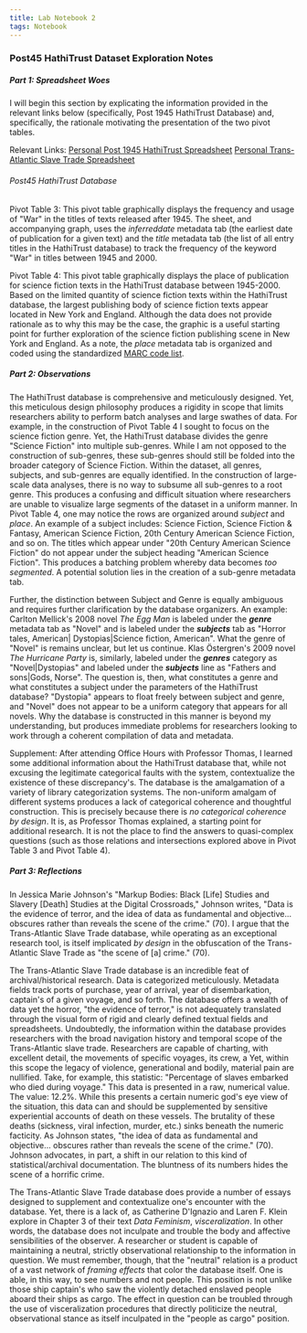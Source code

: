 ```yaml
---
title: Lab Notebook 2
tags: Notebook
---
```

### Post45 HathiTrust Dataset Exploration Notes
##### Part 1: Spreadsheet Woes
I will begin this section by explicating the information provided in the relevant links below (specifically, Post 1945 HathiTrust Database) and, specifically, the rationale motivating the presentation of the two pivot tables.

Relevant Links:
[Personal Post 1945 HathiTrust Spreadsheet](https://docs.google.com/spreadsheets/d/1amHrs3VCNm5jNxxeY4ehRwLyX8ltlBoyNyw2nnEOf34/edit?usp=sharing)
[Personal Trans-Atlantic Slave Trade Spreadsheet](https://docs.google.com/spreadsheets/d/1YokJTFsyprZ0_zMq7zOeLj34mN-zR-x7Sr4ccmzh4Y4/edit?usp=sharing)

###### Post45 HathiTrust Database
Pivot Table 3: This pivot table graphically displays the frequency and usage of "War" in the titles of texts released after 1945. The sheet, and accompanying graph, uses the *inferreddate* metadata tab (the earliest date of publication for a given text) and the *title* metadata tab (the list of all entry titles in the HathiTrust database) to track the frequency of the keyword "War" in titles between 1945 and 2000.

Pivot Table 4: This pivot table graphically displays the place of publication for science fiction texts in the HathiTrust database between 1945-2000. Based on the limited quantity of science fiction texts within the HathiTrust database, the largest publishing body of science fiction texts appear located in New York and England. Although the data does not provide rationale as to why this may be the case, the graphic is a useful starting point for further exploration of the science fiction publishing scene in New York and England. As a note, the *place* metadata tab is organized and coded using the standardized [MARC code list](https://www.loc.gov/marc/countries/countries_code.html). 

##### Part 2: Observations
The HathiTrust database is comprehensive and meticulously designed. Yet, this meticulous design philosophy produces a rigidity in scope that limits researchers ability to perform batch analyses and large swathes of data. For example, in the construction of Pivot Table 4 I sought to focus on the science fiction genre. Yet, the HathiTrust database divides the genre "Science Fiction" into multiple sub-genres. While I am not opposed to the construction of sub-genres, these sub-genres should still be folded into the broader category of Science Fiction. Within the dataset, all genres, subjects, and sub-genres are equally identified. In the construction of large-scale data analyses, there is no way to subsume all sub-genres to a root genre. This produces a confusing and difficult situation where researchers are unable to visualize large segments of the dataset in a uniform manner. In Pivot Table 4, one may notice the rows are organized around *subject* and *place*. An example of a subject includes: Science Fiction, Science Fiction & Fantasy, American Science Fiction, 20th Century American Science Fiction, and so on. The titles which appear under "20th Century American Science Fiction" do not appear under the subject heading "American Science Fiction". This produces a batching problem whereby data becomes *too segmented*.  A potential solution lies in the creation of a sub-genre metadata tab. 

Further, the distinction between Subject and Genre is equally ambiguous and requires further clarification by the database organizers. An example: Carlton Mellick's 2008 novel *The Egg Man* is labeled under the ***genre*** metadata tab as "Novel" and is labeled under the ***subjects*** tab as "Horror tales, American| Dystopias|Science fiction, American". What the genre of "Novel" is remains unclear, but let us continue. Klas Östergren's 2009 novel *The Hurricane Party* is, similarly, labeled under the ***genres*** category as "Novel|Dystopias" and labeled under the ***subjects*** line as "Fathers and sons|Gods, Norse". The question is, then, what constitutes a genre and what constitutes a subject under the parameters of the HathiTrust database? "Dystopia" appears to float freely between subject and genre, and "Novel" does not appear to be a uniform category that appears for all novels. Why the database is constructed in this manner is beyond my understanding, but produces immediate problems for researchers looking to work through a coherent compilation of data and metadata. 

Supplement: After attending Office Hours with Professor Thomas, I learned some additional information about the HathiTrust database that, while not excusing the legitimate categorical faults with the system, contextualize the existence of these discrepancy's. The database is the amalgamation of a variety of library categorization systems. The non-uniform amalgam of different systems produces a lack of categorical coherence and thoughtful construction. This is precisely because there is *no categorical coherence by design*. It is, as Professor Thomas explained, a starting point for additional research. It is not the place to find the answers to quasi-complex questions (such as those relations and intersections explored above in Pivot Table 3 and Pivot Table 4). 

##### Part 3: Reflections
In Jessica Marie Johnson's "Markup Bodies: Black [Life] Studies and Slavery [Death] Studies at the Digital Crossroads," Johnson writes, "Data is the evidence of terror, and the idea of data as fundamental and objective... obscures rather than reveals the scene of the crime." (70). I argue that the Trans-Atlantic Slave Trade database, while operating as an exceptional research tool, is itself implicated *by design* in the obfuscation of the Trans-Atlantic Slave Trade as "the scene of [a] crime." (70).

The Trans-Atlantic Slave Trade database is an incredible feat of archival/historical research. Data is categorized meticulously. Metadata fields track ports of purchase, year of arrival, year of disembarkation, captain's of a given voyage, and so forth. The database offers a wealth of data yet the horror, "the evidence of terror," is not adequately translated through the visual form of rigid and clearly defined textual fields and spreadsheets. Undoubtedly, the information within the database provides researchers with the broad navigation history and temporal scope of the Trans-Atlantic slave trade. Researchers are capable of charting, with excellent detail, the movements of specific voyages, its crew, a Yet, within this scope the legacy of violence, generational and bodily, material pain are nullified. Take, for example, this statistic: "Percentage of slaves embarked who died during voyage." This data is presented in a raw, numerical value. The value: 12.2%. While this presents a certain numeric god's eye view of the situation, this data can and should be supplemented by sensitive experiential accounts of death on these vessels. The brutality of these deaths (sickness, viral infection, murder, etc.) sinks beneath the numeric facticity. As Johnson states, "the idea of data as fundamental and objective... obscures rather than reveals the scene of the crime." (70). Johnson advocates, in part, a shift in our relation to this kind of statistical/archival documentation. The bluntness of its numbers hides the scene of a horrific crime.

The Trans-Atlantic Slave Trade database does provide a number of essays designed to supplement and contextualize one's encounter with the database. Yet, there is a lack of, as Catherine D'Ignazio and Laren F. Klein explore in Chapter 3 of their text *Data Feminism*, *visceralization*. In other words, the database does not inculpate and trouble the body and affective sensibilities of the observer. A researcher or student is capable of maintaining a neutral, strictly observational relationship to the information in question. We must remember, though, that the "neutral" relation is a product of a vast network of *framing effects* that color the database itself. One is able, in this way, to see numbers and not people. This position is not unlike those ship captain's who saw the violently detached enslaved people aboard their ships as cargo. The effect in question can be troubled through the use of visceralization procedures that directly politicize the neutral, observational stance as itself inculpated in the "people as cargo" position. 